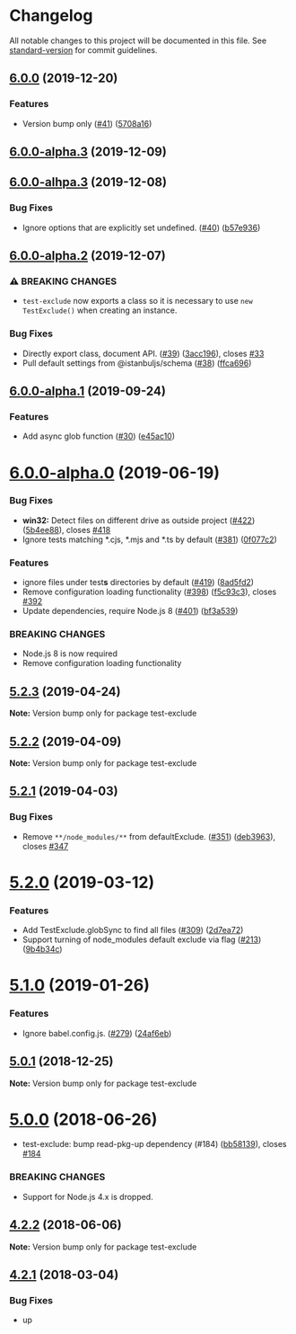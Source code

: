 # Changelog

All notable changes to this project will be documented in this file. See [standard-version](https://github.com/conventional-changelog/standard-version) for commit guidelines.

## [6.0.0](https://github.com/istanbuljs/test-exclude/compare/v6.0.0-alpha.3...v6.0.0) (2019-12-20)


### Features

* Version bump only ([#41](https://github.com/istanbuljs/test-exclude/issues/41)) ([5708a16](https://github.com/istanbuljs/test-exclude/commit/5708a16cfc80dfec8fcf7a8a70c13278df0a91ba))

## [6.0.0-alpha.3](https://github.com/istanbuljs/test-exclude/compare/v6.0.0-alhpa.3...v6.0.0-alpha.3) (2019-12-09)

## [6.0.0-alhpa.3](https://github.com/istanbuljs/test-exclude/compare/v6.0.0-alpha.2...v6.0.0-alhpa.3) (2019-12-08)


### Bug Fixes

* Ignore options that are explicitly set undefined. ([#40](https://github.com/istanbuljs/test-exclude/issues/40)) ([b57e936](https://github.com/istanbuljs/test-exclude/commit/b57e9368aacdd548981ffd2ab6447bbd2c1e7de0))

## [6.0.0-alpha.2](https://github.com/istanbuljs/test-exclude/compare/v6.0.0-alpha.1...v6.0.0-alpha.2) (2019-12-07)


### ⚠ BREAKING CHANGES

* `test-exclude` now exports a class so it is necessary
to use `new TestExclude()` when creating an instance.

### Bug Fixes

* Directly export class, document API. ([#39](https://github.com/istanbuljs/test-exclude/issues/39)) ([3acc196](https://github.com/istanbuljs/test-exclude/commit/3acc196482e03be734effd110aa83a4e78d3ebde)), closes [#33](https://github.com/istanbuljs/test-exclude/issues/33)
* Pull default settings from @istanbuljs/schema ([#38](https://github.com/istanbuljs/test-exclude/issues/38)) ([ffca696](https://github.com/istanbuljs/test-exclude/commit/ffca6968175c9030cebf018fb86d2c0386a61620))

## [6.0.0-alpha.1](https://github.com/istanbuljs/test-exclude/compare/v6.0.0-alpha.0...v6.0.0-alpha.1) (2019-09-24)


### Features

* Add async glob function ([#30](https://github.com/istanbuljs/test-exclude/issues/30)) ([e45ac10](https://github.com/istanbuljs/test-exclude/commit/e45ac10))

# [6.0.0-alpha.0](https://github.com/istanbuljs/istanbuljs/compare/test-exclude@5.2.3...test-exclude@6.0.0-alpha.0) (2019-06-19)


### Bug Fixes

* **win32:** Detect files on different drive as outside project ([#422](https://github.com/istanbuljs/istanbuljs/issues/422)) ([5b4ee88](https://github.com/istanbuljs/istanbuljs/commit/5b4ee88)), closes [#418](https://github.com/istanbuljs/istanbuljs/issues/418)
* Ignore tests matching *.cjs, *.mjs and *.ts by default ([#381](https://github.com/istanbuljs/istanbuljs/issues/381)) ([0f077c2](https://github.com/istanbuljs/istanbuljs/commit/0f077c2))


### Features

* ignore files under test**s** directories by default ([#419](https://github.com/istanbuljs/istanbuljs/issues/419)) ([8ad5fd2](https://github.com/istanbuljs/istanbuljs/commit/8ad5fd2))
* Remove configuration loading functionality ([#398](https://github.com/istanbuljs/istanbuljs/issues/398)) ([f5c93c3](https://github.com/istanbuljs/istanbuljs/commit/f5c93c3)), closes [#392](https://github.com/istanbuljs/istanbuljs/issues/392)
* Update dependencies, require Node.js 8 ([#401](https://github.com/istanbuljs/istanbuljs/issues/401)) ([bf3a539](https://github.com/istanbuljs/istanbuljs/commit/bf3a539))


### BREAKING CHANGES

* Node.js 8 is now required
* Remove configuration loading functionality





## [5.2.3](https://github.com/istanbuljs/istanbuljs/compare/test-exclude@5.2.2...test-exclude@5.2.3) (2019-04-24)

**Note:** Version bump only for package test-exclude





## [5.2.2](https://github.com/istanbuljs/istanbuljs/compare/test-exclude@5.2.1...test-exclude@5.2.2) (2019-04-09)

**Note:** Version bump only for package test-exclude





## [5.2.1](https://github.com/istanbuljs/istanbuljs/compare/test-exclude@5.2.0...test-exclude@5.2.1) (2019-04-03)


### Bug Fixes

* Remove `**/node_modules/**` from defaultExclude. ([#351](https://github.com/istanbuljs/istanbuljs/issues/351)) ([deb3963](https://github.com/istanbuljs/istanbuljs/commit/deb3963)), closes [#347](https://github.com/istanbuljs/istanbuljs/issues/347)





# [5.2.0](https://github.com/istanbuljs/istanbuljs/compare/test-exclude@5.1.0...test-exclude@5.2.0) (2019-03-12)


### Features

* Add TestExclude.globSync to find all files ([#309](https://github.com/istanbuljs/istanbuljs/issues/309)) ([2d7ea72](https://github.com/istanbuljs/istanbuljs/commit/2d7ea72))
* Support turning of node_modules default exclude via flag ([#213](https://github.com/istanbuljs/istanbuljs/issues/213)) ([9b4b34c](https://github.com/istanbuljs/istanbuljs/commit/9b4b34c))





# [5.1.0](https://github.com/istanbuljs/istanbuljs/compare/test-exclude@5.0.1...test-exclude@5.1.0) (2019-01-26)


### Features

* Ignore babel.config.js. ([#279](https://github.com/istanbuljs/istanbuljs/issues/279)) ([24af6eb](https://github.com/istanbuljs/istanbuljs/commit/24af6eb))





<a name="5.0.1"></a>
## [5.0.1](https://github.com/istanbuljs/istanbuljs/compare/test-exclude@5.0.0...test-exclude@5.0.1) (2018-12-25)




**Note:** Version bump only for package test-exclude

<a name="5.0.0"></a>
# [5.0.0](https://github.com/istanbuljs/istanbuljs/compare/test-exclude@4.2.2...test-exclude@5.0.0) (2018-06-26)


* test-exclude: bump read-pkg-up dependency (#184) ([bb58139](https://github.com/istanbuljs/istanbuljs/commit/bb58139)), closes [#184](https://github.com/istanbuljs/istanbuljs/issues/184)


### BREAKING CHANGES

* Support for Node.js 4.x is dropped.




<a name="4.2.2"></a>
## [4.2.2](https://github.com/istanbuljs/istanbuljs/compare/test-exclude@4.2.1...test-exclude@4.2.2) (2018-06-06)




**Note:** Version bump only for package test-exclude

<a name="4.2.1"></a>
## [4.2.1](https://github.com/istanbuljs/istanbuljs/compare/test-exclude@4.2.0...test-exclude@4.2.1) (2018-03-04)


### Bug Fixes

* up